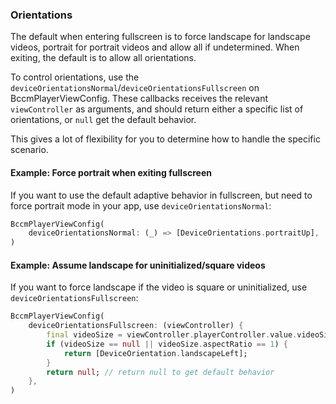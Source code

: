 ### Orientations

The default when entering fullscreen is to force landscape for landscape videos, portrait for portrait videos and allow all if undetermined.
When exiting, the default is to allow all orientations.

To control orientations, use the `deviceOrientationsNormal`/`deviceOrientationsFullscreen` on BccmPlayerViewConfig.
These callbacks receives the relevant `viewController` as arguments, and should return either a specific list of orientations, or `null` get the default behavior.

This gives a lot of flexibility for you to determine how to handle the specific scenario.

#### Example: Force portrait when exiting fullscreen

If you want to use the default adaptive behavior in fullscreen, but need to force portrait mode in your app, use `deviceOrientationsNormal`:

```dart
BccmPlayerViewConfig(
    deviceOrientationsNormal: (_) => [DeviceOrientations.portraitUp],
)
```

#### Example: Assume landscape for uninitialized/square videos

If you want to force landscape if the video is square or uninitialized, use `deviceOrientationsFullscreen`:

```dart
BccmPlayerViewConfig(
    deviceOrientationsFullscreen: (viewController) {
        final videoSize = viewController.playerController.value.videoSize;
        if (videoSize == null || videoSize.aspectRatio == 1) {
            return [DeviceOrientation.landscapeLeft];
        }
        return null; // return null to get default behavior
    },
)
```
